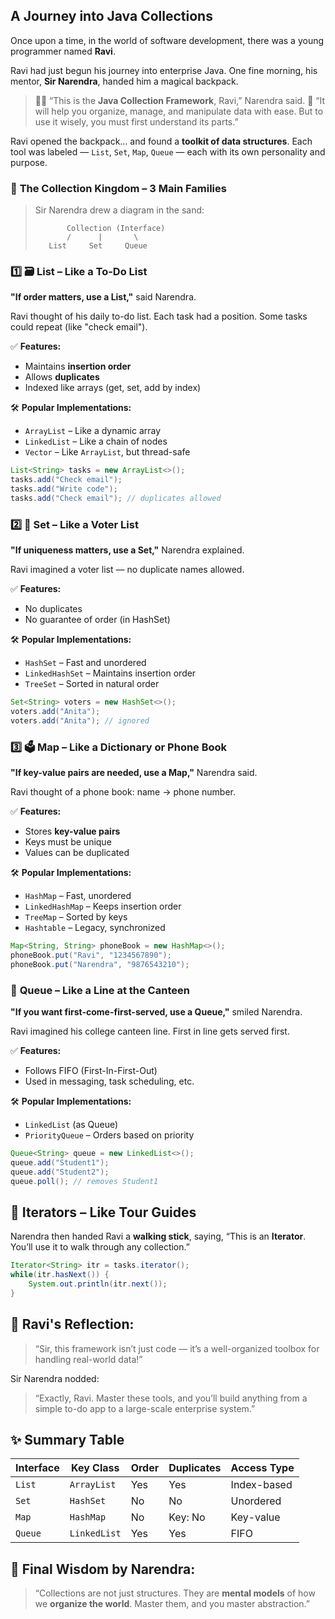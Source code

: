 ##  A Journey into Java Collections

Once upon a time, in the world of software development, there was a young programmer named **Ravi**.

Ravi had just begun his journey into enterprise Java. One fine morning, his mentor, **Sir Narendra**, handed him a magical backpack.

> 🧙‍♂️ “This is the **Java Collection Framework**, Ravi,” Narendra said.
> 🧳 “It will help you organize, manage, and manipulate data with ease. But to use it wisely, you must first understand its parts.”

Ravi opened the backpack… and found a **toolkit of data structures**. Each tool was labeled — `List`, `Set`, `Map`, `Queue` — each with its own personality and purpose.

### 🧰 **The Collection Kingdom** – 3 Main Families

> Sir Narendra drew a diagram in the sand:
>
> ```
>        Collection (Interface)
>        /      |       \
>    List     Set     Queue
> ```

### 1️⃣ 🗃️ **List – Like a To-Do List**

**"If order matters, use a List,"** said Narendra.

Ravi thought of his daily to-do list. Each task had a position. Some tasks could repeat (like "check email").

✅ **Features:**

* Maintains **insertion order**
* Allows **duplicates**
* Indexed like arrays (get, set, add by index)

🛠️ **Popular Implementations:**

* `ArrayList` – Like a dynamic array
* `LinkedList` – Like a chain of nodes
* `Vector` – Like `ArrayList`, but thread-safe

```java
List<String> tasks = new ArrayList<>();
tasks.add("Check email");
tasks.add("Write code");
tasks.add("Check email"); // duplicates allowed
```

### 2️⃣ 🧩 **Set – Like a Voter List**

**"If uniqueness matters, use a Set,"** Narendra explained.

Ravi imagined a voter list — no duplicate names allowed.

✅ **Features:**

* No duplicates
* No guarantee of order (in HashSet)

🛠️ **Popular Implementations:**

* `HashSet` – Fast and unordered
* `LinkedHashSet` – Maintains insertion order
* `TreeSet` – Sorted in natural order

```java
Set<String> voters = new HashSet<>();
voters.add("Anita");
voters.add("Anita"); // ignored
```

### 3️⃣ 🗳️ **Map – Like a Dictionary or Phone Book**

**"If key-value pairs are needed, use a Map,"** Narendra said.

Ravi thought of a phone book: name → phone number.

✅ **Features:**

* Stores **key-value pairs**
* Keys must be unique
* Values can be duplicated

🛠️ **Popular Implementations:**

* `HashMap` – Fast, unordered
* `LinkedHashMap` – Keeps insertion order
* `TreeMap` – Sorted by keys
* `Hashtable` – Legacy, synchronized

```java
Map<String, String> phoneBook = new HashMap<>();
phoneBook.put("Ravi", "1234567890");
phoneBook.put("Narendra", "9876543210");
```

### 🔄 **Queue – Like a Line at the Canteen**

**"If you want first-come-first-served, use a Queue,"** smiled Narendra.

Ravi imagined his college canteen line. First in line gets served first.

✅ **Features:**

* Follows FIFO (First-In-First-Out)
* Used in messaging, task scheduling, etc.

🛠️ **Popular Implementations:**

* `LinkedList` (as Queue)
* `PriorityQueue` – Orders based on priority

```java
Queue<String> queue = new LinkedList<>();
queue.add("Student1");
queue.add("Student2");
queue.poll(); // removes Student1
```

## 🧵 **Iterators – Like Tour Guides**

Narendra then handed Ravi a **walking stick**, saying, “This is an **Iterator**. You’ll use it to walk through any collection.”

```java
Iterator<String> itr = tasks.iterator();
while(itr.hasNext()) {
    System.out.println(itr.next());
}
```

## 💬 Ravi's Reflection:

> “Sir, this framework isn’t just code — it’s a well-organized toolbox for handling real-world data!”

Sir Narendra nodded:

> “Exactly, Ravi. Master these tools, and you’ll build anything from a simple to-do app to a large-scale enterprise system.”

## ✨ Summary Table

| Interface | Key Class    | Order | Duplicates | Access Type |
| --------- | ------------ | ----- | ---------- | ----------- |
| `List`    | `ArrayList`  | Yes   | Yes        | Index-based |
| `Set`     | `HashSet`    | No    | No         | Unordered   |
| `Map`     | `HashMap`    | No    | Key: No    | Key-value   |
| `Queue`   | `LinkedList` | Yes   | Yes        | FIFO        |

## 🧠 Final Wisdom by Narendra:

> “Collections are not just structures. They are **mental models** of how we **organize the world**. Master them, and you master abstraction.”